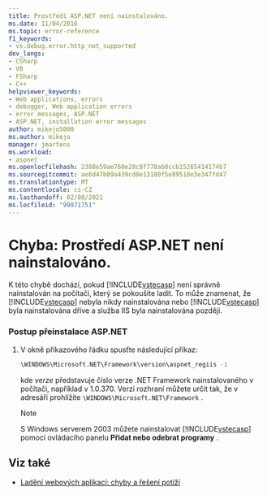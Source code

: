 ```yaml
---
title: Prostředí ASP.NET není nainstalováno.
ms.date: 11/04/2016
ms.topic: error-reference
f1_keywords:
- vs.debug.error.http_not_supported
dev_langs:
- CSharp
- VB
- FSharp
- C++
helpviewer_keywords:
- Web applications, errors
- debugger, Web application errors
- error messages, ASP.NET
- ASP.NET, installation error messages
author: mikejo5000
ms.author: mikejo
manager: jmartens
ms.workload:
- aspnet
ms.openlocfilehash: 2388e59ae760e28c8f778ab8ccb15265414174b7
ms.sourcegitcommit: ae6d47b09a439cd0e13180f5e89510e3e347fd47
ms.translationtype: MT
ms.contentlocale: cs-CZ
ms.lasthandoff: 02/08/2021
ms.locfileid: "99871751"
---
```

# <a name="error-aspnet-not-installed"></a>Chyba: Prostředí ASP.NET není nainstalováno.
K této chybě dochází, pokud [!INCLUDE[vstecasp](../code-quality/includes/vstecasp_md.md)] není správně nainstalován na počítači, který se pokoušíte ladit. To může znamenat, že [!INCLUDE[vstecasp](../code-quality/includes/vstecasp_md.md)] nebyla nikdy nainstalována nebo [!INCLUDE[vstecasp](../code-quality/includes/vstecasp_md.md)] byla nainstalována dříve a služba IIS byla nainstalována později.

### <a name="to-reinstall-aspnet"></a>Postup přeinstalace ASP.NET

1. V okně příkazového řádku spusťte následující příkaz:

   ```cmd
   \WINDOWS\Microsoft.NET\Framework\version\aspnet_regiis -i
   ```

    kde *verze* představuje číslo verze .NET Framework nainstalovaného v počítači, například v 1.0.370. Verzi rozhraní můžete určit tak, že v adresáři prohlížíte `\WINDOWS\Microsoft.NET\Framework` .

   > [!NOTE]
   > S Windows serverem 2003 můžete nainstalovat [!INCLUDE[vstecasp](../code-quality/includes/vstecasp_md.md)] pomocí ovládacího panelu **Přidat nebo odebrat programy** .

## <a name="see-also"></a>Viz také
- [Ladění webových aplikací: chyby a řešení potíží](../debugger/debugging-web-applications-errors-and-troubleshooting.md)
